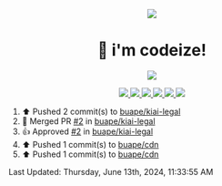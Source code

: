 <p align="center">
    <img src="https://avatars.githubusercontent.com/u/63158950?s=400&u=dd76c829ae30921e131dcbe7c830dc368e2d6e8a&v=4" />
</p>

<h1 align="center">
    👋 i'm codeize!
</h1>

<p align="center">
  <a href="https://skillicons.dev">
    <img align="center" src="https://skillicons.dev/icons?i=discord,bots,ts,nodejs,mysql,postgresql,react,nextjs,tailwindcss" />
  </a>
</p>

<p align="center">
  <a href="https://discord.com/users/668423998777982997">
    <img src="https://nocache.advaith.workers.dev?url=https://img.shields.io/endpoint?url=https://dev.discordprofiles.me/api/badge/status/668423998777982997?simple=true" />
    <img src="https://nocache.advaith.workers.dev?url=https://img.shields.io/endpoint?url=https://dev.discordprofiles.me/api/badge/vscode/668423998777982997" />
    <img src="https://nocache.advaith.workers.dev?url=https://img.shields.io/endpoint?url=https://dev.discordprofiles.me/api/badge/playing/668423998777982997" />
    <img src="https://nocache.advaith.workers.dev?url=https://img.shields.io/endpoint?url=https://dev.discordprofiles.me/api/badge/spotify/668423998777982997" />
    <img src="https://komarev.com/ghpvc/?username=codeize" />
    <img src="https://hits.link/hits?url=https%3A%2F%2Fgithub.com%2FCodeize" />
  </a>
</p>

<!--RECENT_ACTIVITY:start-->
1. ⬆️ Pushed 2 commit(s) to [buape/kiai-legal](https://github.com/buape/kiai-legal)<br>
2. 🎉 Merged PR [#2](https://github.com/buape/kiai-legal/pull/2) in [buape/kiai-legal](https://github.com/buape/kiai-legal)<br>
3. 👍 Approved [#2](https://github.com/buape/kiai-legal/pull/2#pullrequestreview-2106373608) in [buape/kiai-legal](https://github.com/buape/kiai-legal)<br>
4. ⬆️ Pushed 1 commit(s) to [buape/cdn](https://github.com/buape/cdn)<br>
5. ⬆️ Pushed 1 commit(s) to [buape/cdn](https://github.com/buape/cdn)<br>
<!--RECENT_ACTIVITY:end-->

<!--RECENT_ACTIVITY:last_update-->
Last Updated: Thursday, June 13th, 2024, 11:33:55 AM
<!--RECENT_ACTIVITY:last_update_end-->
